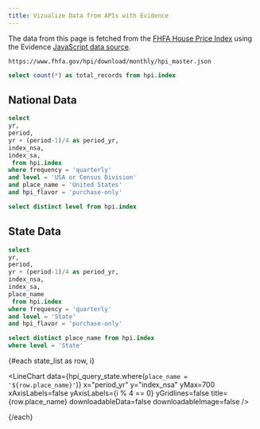 ```yaml
---
title: Vizualize Data from APIs with Evidence
---
```


The data from this page is fetched from the [FHFA House Price Index](https://www.fhfa.gov/hpi/download/monthly/hpi_master.json) using the Evidence [JavaScript data source](https://docs.evidence.dev/core-concepts/data-sources/#javascript).

```code
https://www.fhfa.gov/hpi/download/monthly/hpi_master.json
```

```sql total_records
select count(*) as total_records from hpi.index
```

<BigValue
  data={total_records}
  value="total_records"
/>

## National Data

```sql hpi_query
select 
yr,
period,
yr + (period-1)/4 as period_yr,
index_nsa,
index_sa,
 from hpi.index
where frequency = 'quarterly'
and level = 'USA or Census Division'
and place_name = 'United States'
and hpi_flavor = 'purchase-only'
```

```sql hpi_query_levels
select distinct level from hpi.index
```

<LineChart 
  data={hpi_query} 
  y="index_nsa" 
  x="period_yr" 
  sort=false 
  title="US House Price Index, Non Seasonal Adjusted"
/>

## State Data
```sql hpi_query_state
select 
yr,
period,
yr + (period-1)/4 as period_yr,
index_nsa,
index_sa,
place_name
 from hpi.index
where frequency = 'quarterly'
and level = 'State'
and hpi_flavor = 'purchase-only'
```

```sql state_list
select distinct place_name from hpi.index
where level = 'State'
```


<Grid cols=4>
{#each state_list as row, i}

<LineChart
  data={hpi_query_state.where(`place_name = '${row.place_name}'`)}
  x="period_yr"
  y="index_nsa"
  yMax=700
  xAxisLabels=false
  yAxisLabels={i % 4 == 0}
  yGridlines=false
  title={row.place_name}
  downloadableData=false
  downloadableImage=false
/>

{/each}
</Grid>



